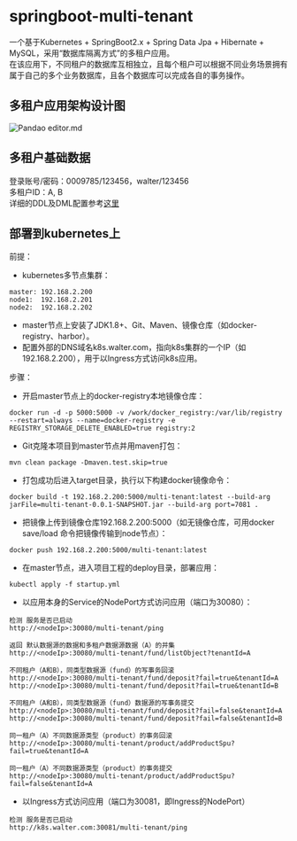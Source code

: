 # springboot-multi-tenant
一个基于Kubernetes + SpringBoot2.x + Spring Data Jpa + Hibernate + MySQL，采用“数据库隔离方式”的多租户应用。   
在该应用下，不同租户的数据库互相独立，且每个租户可以根据不同业务场景拥有属于自己的多个业务数据库，且各个数据库可以完成各自的事务操作。   
## 多租户应用架构设计图
![Pandao editor.md](https://github.com/waltertan1988/springboot-multi-tenant/blob/master/docs/charts/%E5%A4%9A%E7%A7%9F%E6%88%B7%E5%BA%94%E7%94%A8%E6%9E%B6%E6%9E%84%E8%AE%BE%E8%AE%A1%E5%9B%BE.jpg?raw=true "design.png")
## 多租户基础数据
登录账号/密码：0009785/123456，walter/123456   
多租户ID：A, B   
详细的DDL及DML配置参考[这里](https://github.com/waltertan1988/springboot-multi-tenant/tree/master/src/main/resources/schema)
## 部署到kubernetes上
前提：  
* kubernetes多节点集群：   
```text
master: 192.168.2.200
node1:  192.168.2.201
node2:  192.168.2.202
```
* master节点上安装了JDK1.8+、Git、Maven、镜像仓库（如docker-registry、harbor）。   
* 配置外部的DNS域名k8s.walter.com，指向k8s集群的一个IP（如192.168.2.200），用于以Ingress方式访问k8s应用。   

步骤：   
* 开启master节点上的docker-registry本地镜像仓库：   
```shell script
docker run -d -p 5000:5000 -v /work/docker_registry:/var/lib/registry --restart=always --name=docker-registry -e REGISTRY_STORAGE_DELETE_ENABLED=true registry:2
```
* Git克隆本项目到master节点并用maven打包：
```shell script
mvn clean package -Dmaven.test.skip=true
```
* 打包成功后进入target目录，执行以下构建docker镜像命令：
```shell script
docker build -t 192.168.2.200:5000/multi-tenant:latest --build-arg jarFile=multi-tenant-0.0.1-SNAPSHOT.jar --build-arg port=7081 . 
```
* 把镜像上传到镜像仓库192.168.2.200:5000（如无镜像仓库，可用docker save/load 命令把镜像传输到node节点）：
```shell script
docker push 192.168.2.200:5000/multi-tenant:latest
```
* 在master节点，进入项目工程的deploy目录，部署应用：
```shell script
kubectl apply -f startup.yml
```
* 以应用本身的Service的NodePort方式访问应用（端口为30080）：   
```text
检测 服务是否已启动
http://<nodeIp>:30080/multi-tenant/ping

返回 默认数据源的数据和多租户数据源数据（A）的并集
http://<nodeIp>:30080/multi-tenant/fund/listObject?tenantId=A

不同租户（A和B），同类型数据源（fund）的写事务回滚
http://<nodeIp>:30080/multi-tenant/fund/deposit?fail=true&tenantId=A
http://<nodeIp>:30080/multi-tenant/fund/deposit?fail=true&tenantId=B

不同租户（A和B），同类型数据源（fund）数据源的写事务提交
http://<nodeIp>:30080/multi-tenant/fund/deposit?fail=false&tenantId=A
http://<nodeIp>:30080/multi-tenant/fund/deposit?fail=false&tenantId=B

同一租户（A）不同数据源类型（product）的事务回滚
http://<nodeIp>:30080/multi-tenant/product/addProductSpu?fail=true&tenantId=A

同一租户（A）不同数据源类型（product）的事务提交
http://<nodeIp>:30080/multi-tenant/product/addProductSpu?fail=false&tenantId=A
```
* 以Ingress方式访问应用（端口为30081，即Ingress的NodePort）   
```text
检测 服务是否已启动
http://k8s.walter.com:30081/multi-tenant/ping
```
